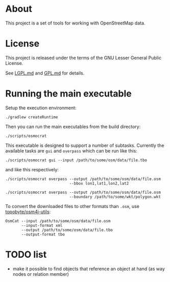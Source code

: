 # About

This project is a set of tools for working with OpenStreetMap data.

# License

This project is released under the terms of the GNU Lesser General Public
License.

See [LGPL.md](LGPL.md) and [GPL.md](GPL.md) for details.

# Running the main executable

Setup the execution environment:

    ./gradlew createRuntime

Then you can run the main executables from the build directory:

    ./scripts/osmocrat

This executable is designed to support a number of subtasks. Currently
the available tasks are `gui` and `overpass` which can be run like this:

    ./scripts/osmocrat gui --input /path/to/some/osm/data/file.tbo

and like this respectively:

    ./scripts/osmocrat overpass --output /path/to/some/osm/data/file.osm
                                --bbox lon1,lat1,lon2,lat2

    ./scripts/osmocrat overpass --output /path/to/some/osm/data/file.osm
                                --boundary /path/to/some/wkt/polygon.wkt

To convert the downloaded files to other formats than `.osm`, use
[topobyte/osm4j-utils](https://github.com/topobyte/osm4j-utils):

    OsmCat --input /path/to/some/osm/data/file.osm
           --input-format xml
           --output /path/to/some/osm/data/file.tbo
           --output-format tbo

# TODO list

* make it possible to find objects that reference an object at hand (as way
  nodes or relation member)
